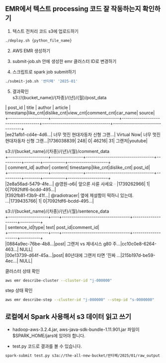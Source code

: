 ## EMR에서 텍스트 processing 코드 잘 작동하는지 확인하기

1. 텍스트 전처리 코드 s3에 업로드하기  
```bash  
./deploy.sh {python_file_name}
```  
2. AWS EMR 생성하기  

3. submit-job.sh 안에 생성한 emr 클러스터 ID로 변경하기    

4. 스크립트로 spark job submit하기  
```bash  
./submit-job.sh '싼타페' '2025-01' 
``` 

5. 결과확인  
s3://{bucket_name}/{차종}/{년}/{월}/post_data  


| post_id            |       title               |     author |    article                | timestamp|like_cnt|dislike_cnt|view_cnt|comment_cnt|car_name| source|  
+--------------------+----------------------------------+------------------------------------+----------------------------------+--------------------------------+  
|ee21afb1-cd4e-4d6...| 너무 멋진 현대자동차 신형 그랜...|  Virtual Now| 너무 멋진 현대자동차 신형 그랜...|1736038839|     248|          0|   46216|         31|  그랜저|youtube|  


s3://{bucket_name}/{차종}/{년}/{월}/comment_data  
+--------------------+----------------+----------------------------------+----------+--------+-----------+--------------------+  
|          comment_id|          author|                           content| timestamp|like_cnt|dislike_cnt|             post_id|  
+--------------------+----------------+----------------------------------+----------+--------+-----------+--------------------+  
|2e8a56ad-5479-4fe...|       @영원-o6i|               앞으론 사륜 사세요ᆢ|1739262966|       1|          0|7092fdf6-bcdd-495...|  
|f392fb81-f3b9-41f...|    @radiotracer|  옆에 제설함이 떡하니 있는데. ...|1739435766|       1|          0|7092fdf6-bcdd-495...|  


s3://{bucket_name}/{차종}/{년}/{월}/sentence_data  
+--------------------+----+----------------------------------+--------------------+----------+  
|         sentence_id|type|                              text|             post_id|comment_id|  
+--------------------+----+----------------------------------+--------------------+----------+  
|0884a9ec-76be-4b8...|post|      그랜저 vs 제네시스 g80 주...|cc10c0e8-6264-463...|      NULL|  
|00e13739-d64f-45a...|post|    80년대에 그랜저 타면 '진짜 ...|215b197d-be59-4ec...|      NULL|  


클러스터 상태 확인  
```bash  
aws emr describe-cluster --cluster-id "j-000000"   
```   
 
step 상태 확인  
```bash  
aws emr describe-step --cluster-id "j-000000" --step-id "s-0000000"  
```   


## 로컬에서 Spark 사용해서 s3 데이터 읽고 쓰기 
- hadoop-aws-3.2.4.jar, aws-java-sdk-bundle-1.11.901.jar 파일이 $SPARK_HOME/jars에 있어야 합니다.  

- test.py 코드로 결과를 볼 수 있습니다.  
```bash
spark-submit test.py s3a://the-all-new-bucket/싼타페/2025/01/raw_output    
```  
